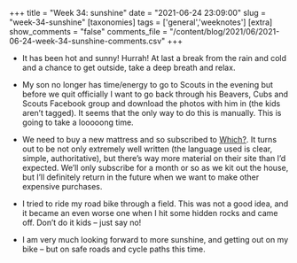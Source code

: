 +++
title = "Week 34: sunshine"
date = "2021-06-24 23:09:00"
slug = "week-34-sunshine"
[taxonomies]
tags = ['general','weeknotes']
[extra]
show_comments = "false"
comments_file = "/content/blog/2021/06/2021-06-24-week-34-sunshine-comments.csv"
+++

- It has been hot and sunny! Hurrah! At last a break from the rain and cold and a chance to get outside, take a deep breath and relax.

- My son no longer has time/energy to go to Scouts in the evening but before we quit officially I want to go back through his Beavers, Cubs and Scouts Facebook group and download the photos with him in (the kids aren’t tagged). It seems that the only way to do this is manually. This is going to take a looooong time.
- We need to buy a new mattress and so subscribed to [Which?](https://www.which.co.uk/). It turns out to be not only extremely well written (the language used is clear, simple, authoritative), but there’s way more material on their site than I’d expected. We’ll only subscribe for a month or so as we kit out the house, but I’ll definitely return in the future when we want to make other expensive purchases.
- I tried to ride my road bike through a field. This was not a good idea, and it became an even worse one when I hit some hidden rocks and came off. Don’t do it kids – just say no!
- I am very much looking forward to more sunshine, and getting out on my bike – but on safe roads and cycle paths this time.
